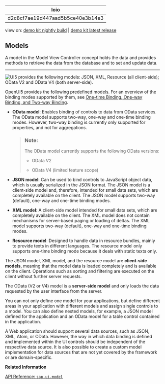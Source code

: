 <!-- copyd2c8cf7ae19d447aad5b5ce40e3b14e3 -->

| loio |
| -----|
| d2c8cf7ae19d447aad5b5ce40e3b14e3 |

<div id="loio">

view on: [demo kit nightly build](https://sdk.openui5.org/nightly/#/topic/d2c8cf7ae19d447aad5b5ce40e3b14e3) | [demo kit latest release](https://sdk.openui5.org/topic/d2c8cf7ae19d447aad5b5ce40e3b14e3)</div>

## Models

A model in the Model View Controller concept holds the data and provides methods to retrieve the data from the database and to set and update data.

***

![UI5 provides the following models: JSON, XML, Resource (all client-side); OData V2 and OData V4 (both server-side).](images/loioa99f15722c0a4520b7809c3951362896_LowRes.png)

OpenUI5 provides the following predefined models. For an overview of the binding modes supported by them, see [One-time Binding, One-way Binding, and Two-way Binding](Data_Binding_68b9644.md#loio68b9644a253741e8a4b9e4279a35c247__section_BindingModes).

-   **OData model**: Enables binding of controls to data from OData services. The OData model supports two-way, one-way and one-time binding modes. However, two-way binding is currently only supported for properties, and not for aggregations.

    > ### Note:  
    > The OData model currently supports the following OData versions:
    > 
    > -   OData V2
    > 
    > -   OData V4 \(limited feature scope\)

-   **JSON model**: Can be used to bind controls to JavaScript object data, which is usually serialized in the JSON format. The JSON model is a client-side model and, therefore, intended for small data sets, which are completely available on the client. The JSON model supports two-way \(default\), one-way and one-time binding modes.

-   **XML model**: A client-side model intended for small data sets, which are completely available on the client. The XML model does not contain mechanisms for server-based paging or loading of deltas. The XML model supports two-way \(default\), one-way and one-time binding modes.

-   **Resource model**: Designed to handle data in resource bundles, mainly to provide texts in different languages. The resource model only supports one-time binding mode because it deals with static texts only.


The JSON model, XML model, and the resource model are **client-side models**, meaning that the model data is loaded completely and is available on the client. Operations such as sorting and filtering are executed on the client without further server requests.

The OData \(V2 or V4\) model is a **server-side model** and only loads the data requested by the user interface from the server.

You can not only define one model for your applications, but define different areas in your application with different models and assign single controls to a model. You can also define nested models, for example, a JSON model defined for the application and an OData model for a table control contained in the application.

A Web application should support several data sources, such as JSON, XML, Atom, or OData. However, the way in which data binding is defined and implemented within the UI controls should be independent of the respective data source. It is also possible to create a custom model implementation for data sources that are not yet covered by the framework or are domain-specific.

**Related Information**  


[API Reference: `sap.ui.model`](https://sdk.openui5.org/api/sap.ui.model)

